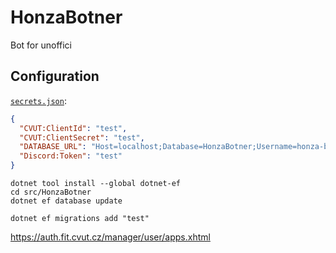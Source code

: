 # HonzaBotner

Bot for unoffici

## Configuration

[`secrets.json`][secrets]:

```json
{
  "CVUT:ClientId": "test",
  "CVUT:ClientSecret": "test",
  "DATABASE_URL": "Host=localhost;Database=HonzaBotner;Username=honza-bot;Password=postgres",
  "Discord:Token": "test"
}
```


```
dotnet tool install --global dotnet-ef
cd src/HonzaBotner
dotnet ef database update
```


```
dotnet ef migrations add "test"
```


https://auth.fit.cvut.cz/manager/user/apps.xhtml

[secrets]: https://docs.microsoft.com/cs-cz/aspnet/core/security/app-secrets?view=aspnetcore-3.1&tabs=windows
